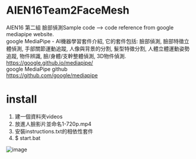 # AIEN16Team2FaceMesh


 AIEN16 第二組 臉部偵測Sample code --> code reference from google mediapipe website. </br>
 google MediaPipe - AI機器學習套件介紹, 它的套件包括: 
 臉部偵測, 臉部特徵立體偵測, 手部關節運動追蹤, 人像與背景的分割, 髮型特徵分割, 人體立體運動姿勢追蹤, 物件辨識, 
 臉/身體/支幹整體偵測, 3D物件偵測.</br>
 https://google.github.io/mediapipe/
 </br>
 google MediaPipe github
 </br>
 https://github.com/google/mediapipe
 
 # install
 
 1. 建一個資料夾videos
 2. 放進人臉影片並命名1-720p.mp4
 3. 安裝instructions.txt的相依性套件
 4. $ start.bat
 
 
 ![image](https://i.imgur.com/5PvuFlq.png)
 
 




